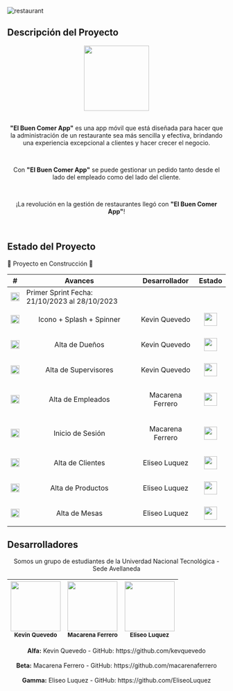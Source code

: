 ![restaurant](https://github.com/kevquevedo/ElBuenComer/assets/60716668/5c9ab485-86a5-4cdd-a910-fb1d1552f0b0)

## Descripción del Proyecto

<div align="center">
  <img src="https://github.com/kevquevedo/ElBuenComer/assets/60716668/60ce1d46-c9d9-402d-8802-effe42942c61" width=150> <br> <br>
  <p> <b>"El Buen Comer App"</b> es una app móvil que está diseñada para hacer que la administración de un restaurante sea más sencilla y efectiva, brindando una experiencia excepcional a clientes y hacer crecer el negocio.</p> <br> 
  <p> Con <b>"El Buen Comer App"</b> se puede gestionar un pedido tanto desde el lado del empleado como del lado del cliente.</p> <br> 
  <p>¡La revolución en la gestión de restaurantes llegó con <b>"El Buen Comer App"</b>!</p> <br> 
</div>

## Estado del Proyecto

🚧 Proyecto en Construcción 🚧

<div align="center">  
  
| # | Avances | Desarrollador | Estado|
| ------ | ------ | ------ | ------ |
 <img src="https://github.com/kevquevedo/ElBuenComer/assets/60716668/8876c003-f5e9-43db-a094-97f7bffbf9bf" width=20> | Primer Sprint Fecha: 21/10/2023 al 28/10/2023  |  |  |
| <img src="https://github.com/kevquevedo/ElBuenComer/assets/60716668/3c723c0b-8288-4c63-80e0-6af1b3cb730f" width=20>  | <p align="center">Icono + Splash + Spinner</p> | <p align="center">Kevin Quevedo</p> | <div align="center"><img src="https://github.com/kevquevedo/ElBuenComer/assets/60716668/dbf9b22a-2a9d-4399-b83a-fe6e388d5156" width=30></div> |
| <img src="https://github.com/kevquevedo/ElBuenComer/assets/60716668/3c723c0b-8288-4c63-80e0-6af1b3cb730f" width=20>  | <p align="center">Alta de Dueños</p>  | <p align="center">Kevin Quevedo</p> | <div align="center"><img src="https://github.com/kevquevedo/ElBuenComer/assets/60716668/dbf9b22a-2a9d-4399-b83a-fe6e388d5156" width=30></div> |
| <img src="https://github.com/kevquevedo/ElBuenComer/assets/60716668/3c723c0b-8288-4c63-80e0-6af1b3cb730f" width=20>  | <p align="center">Alta de Supervisores</p> | <p align="center">Kevin Quevedo</p> | <div align="center"><img src="https://github.com/kevquevedo/ElBuenComer/assets/60716668/dbf9b22a-2a9d-4399-b83a-fe6e388d5156" width=30></div> |
| <img src="https://github.com/kevquevedo/ElBuenComer/assets/60716668/3c723c0b-8288-4c63-80e0-6af1b3cb730f" width=20>  | <p align="center">Alta de Empleados</p> | <p align="center">Macarena Ferrero</p> | <div align="center"><img src="https://github.com/kevquevedo/ElBuenComer/assets/60716668/dbf9b22a-2a9d-4399-b83a-fe6e388d5156" width=30></div> |
| <img src="https://github.com/kevquevedo/ElBuenComer/assets/60716668/3c723c0b-8288-4c63-80e0-6af1b3cb730f" width=20>  | <p align="center">Inicio de Sesión</p>  | <p align="center">Macarena Ferrero</p> | <div align="center"><img src="https://github.com/kevquevedo/ElBuenComer/assets/60716668/dbf9b22a-2a9d-4399-b83a-fe6e388d5156" width=30></div> |
| <img src="https://github.com/kevquevedo/ElBuenComer/assets/60716668/3c723c0b-8288-4c63-80e0-6af1b3cb730f" width=20>  | <p align="center">Alta de Clientes</p> | <p align="center">Eliseo Luquez</p> | <div align="center"><img src="https://github.com/kevquevedo/ElBuenComer/assets/60716668/dbf9b22a-2a9d-4399-b83a-fe6e388d5156" width=30></div> |
| <img src="https://github.com/kevquevedo/ElBuenComer/assets/60716668/3c723c0b-8288-4c63-80e0-6af1b3cb730f" width=20>  | <p align="center">Alta de Productos</p>  | <p align="center">Eliseo Luquez</p> | <div align="center"><img src="https://github.com/kevquevedo/ElBuenComer/assets/60716668/dbf9b22a-2a9d-4399-b83a-fe6e388d5156" width=30></div> |
| <img src="https://github.com/kevquevedo/ElBuenComer/assets/60716668/3c723c0b-8288-4c63-80e0-6af1b3cb730f" width=20>  | <p align="center">Alta de Mesas</p> | <p align="center">Eliseo Luquez</p> | <div align="center"><img src="https://github.com/kevquevedo/ElBuenComer/assets/60716668/dbf9b22a-2a9d-4399-b83a-fe6e388d5156" width=30></div> |

</div>

## Desarrolladores

<p align="center">Somos un grupo de estudiantes de la Univerdad Nacional Tecnológica - Sede Avellaneda</p>

<div align="center">  
  
| <img src="https://avatars.githubusercontent.com/u/60716668?v=4" width=115><br><sub>Kevin Quevedo</sub> |  <img src="https://avatars.githubusercontent.com/u/60628955?v=4" width=115><br><sub>Macarena Ferrero</sub> |  <img src="https://avatars.githubusercontent.com/u/40706146?v=4" width=115><br><sub>Eliseo Luquez</sub> |
| :---: | :---: | :---: |

</div>

<div align="center">
  <b>Alfa:</b> Kevin Quevedo - GitHub: https://github.com/kevquevedo <br>  <br>
  <b>Beta:</b> Macarena Ferrero - GitHub: https://github.com/macarenaferrero <br>  <br>
  <b>Gamma:</b> Eliseo Luquez - GitHub: https://github.com/EliseoLuquez <br>  <br>
</div>

